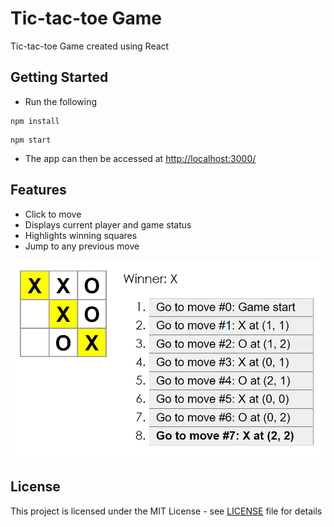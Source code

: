 # Tic-tac-toe Game 

Tic-tac-toe Game created using React 

## Getting Started 

* Run the following 

``` 
npm install 
``` 

``` 
npm start 
``` 

* The app can then be accessed at [http://localhost:3000/](http://localhost:3000/) 

## Features 

* Click to move
* Displays current player and game status
* Highlights winning squares
* Jump to any previous move

![Game Image](/images/image.png)

## License 

This project is licensed under the MIT License - see [LICENSE](LICENSE) file for details
